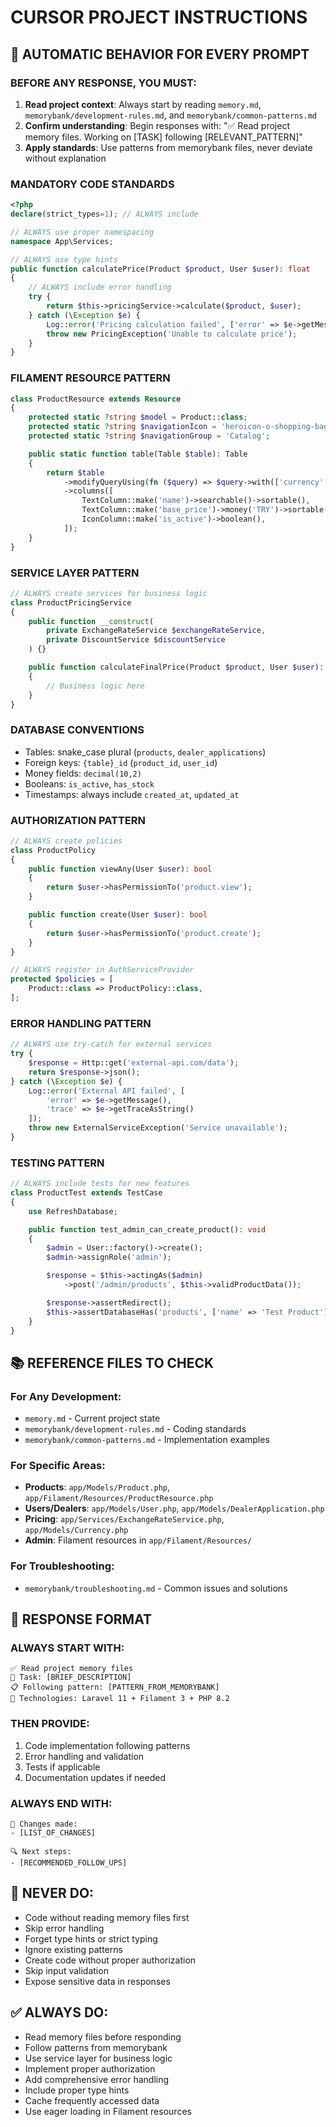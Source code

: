 # CURSOR PROJECT INSTRUCTIONS

## 🤖 AUTOMATIC BEHAVIOR FOR EVERY PROMPT

### BEFORE ANY RESPONSE, YOU MUST:
1. **Read project context**: Always start by reading `memory.md`, `memorybank/development-rules.md`, and `memorybank/common-patterns.md`
2. **Confirm understanding**: Begin responses with: "✅ Read project memory files. Working on [TASK] following [RELEVANT_PATTERN]"
3. **Apply standards**: Use patterns from memorybank files, never deviate without explanation

### MANDATORY CODE STANDARDS
```php
<?php
declare(strict_types=1); // ALWAYS include

// ALWAYS use proper namespacing
namespace App\Services;

// ALWAYS use type hints
public function calculatePrice(Product $product, User $user): float
{
    // ALWAYS include error handling
    try {
        return $this->pricingService->calculate($product, $user);
    } catch (\Exception $e) {
        Log::error('Pricing calculation failed', ['error' => $e->getMessage()]);
        throw new PricingException('Unable to calculate price');
    }
}
```

### FILAMENT RESOURCE PATTERN
```php
class ProductResource extends Resource
{
    protected static ?string $model = Product::class;
    protected static ?string $navigationIcon = 'heroicon-o-shopping-bag';
    protected static ?string $navigationGroup = 'Catalog';

    public static function table(Table $table): Table
    {
        return $table
            ->modifyQueryUsing(fn ($query) => $query->with(['currency', 'categories'])) // ALWAYS eager load
            ->columns([
                TextColumn::make('name')->searchable()->sortable(),
                TextColumn::make('base_price')->money('TRY')->sortable(),
                IconColumn::make('is_active')->boolean(),
            ]);
    }
}
```

### SERVICE LAYER PATTERN
```php
// ALWAYS create services for business logic
class ProductPricingService
{
    public function __construct(
        private ExchangeRateService $exchangeRateService,
        private DiscountService $discountService
    ) {}

    public function calculateFinalPrice(Product $product, User $user): float
    {
        // Business logic here
    }
}
```

### DATABASE CONVENTIONS
- Tables: snake_case plural (`products`, `dealer_applications`)
- Foreign keys: `{table}_id` (`product_id`, `user_id`)
- Money fields: `decimal(10,2)`
- Booleans: `is_active`, `has_stock`
- Timestamps: always include `created_at`, `updated_at`

### AUTHORIZATION PATTERN
```php
// ALWAYS create policies
class ProductPolicy
{
    public function viewAny(User $user): bool
    {
        return $user->hasPermissionTo('product.view');
    }

    public function create(User $user): bool
    {
        return $user->hasPermissionTo('product.create');
    }
}

// ALWAYS register in AuthServiceProvider
protected $policies = [
    Product::class => ProductPolicy::class,
];
```

### ERROR HANDLING PATTERN
```php
// ALWAYS use try-catch for external services
try {
    $response = Http::get('external-api.com/data');
    return $response->json();
} catch (\Exception $e) {
    Log::error('External API failed', [
        'error' => $e->getMessage(),
        'trace' => $e->getTraceAsString()
    ]);
    throw new ExternalServiceException('Service unavailable');
}
```

### TESTING PATTERN
```php
// ALWAYS include tests for new features
class ProductTest extends TestCase
{
    use RefreshDatabase;

    public function test_admin_can_create_product(): void
    {
        $admin = User::factory()->create();
        $admin->assignRole('admin');

        $response = $this->actingAs($admin)
            ->post('/admin/products', $this->validProductData());

        $response->assertRedirect();
        $this->assertDatabaseHas('products', ['name' => 'Test Product']);
    }
}
```

## 📚 REFERENCE FILES TO CHECK

### For Any Development:
- `memory.md` - Current project state
- `memorybank/development-rules.md` - Coding standards
- `memorybank/common-patterns.md` - Implementation examples

### For Specific Areas:
- **Products**: `app/Models/Product.php`, `app/Filament/Resources/ProductResource.php`
- **Users/Dealers**: `app/Models/User.php`, `app/Models/DealerApplication.php`
- **Pricing**: `app/Services/ExchangeRateService.php`, `app/Models/Currency.php`
- **Admin**: Filament resources in `app/Filament/Resources/`

### For Troubleshooting:
- `memorybank/troubleshooting.md` - Common issues and solutions

## 🎯 RESPONSE FORMAT

### ALWAYS START WITH:
```
✅ Read project memory files
🎯 Task: [BRIEF_DESCRIPTION]
📋 Following pattern: [PATTERN_FROM_MEMORYBANK]
🔧 Technologies: Laravel 11 + Filament 3 + PHP 8.2
```

### THEN PROVIDE:
1. Code implementation following patterns
2. Error handling and validation
3. Tests if applicable
4. Documentation updates if needed

### ALWAYS END WITH:
```
📝 Changes made:
- [LIST_OF_CHANGES]

🔍 Next steps:
- [RECOMMENDED_FOLLOW_UPS]
```

## 🚫 NEVER DO:
- Code without reading memory files first
- Skip error handling
- Forget type hints or strict typing
- Ignore existing patterns
- Create code without proper authorization
- Skip input validation
- Expose sensitive data in responses

## ✅ ALWAYS DO:
- Read memory files before responding
- Follow patterns from memorybank
- Use service layer for business logic
- Implement proper authorization
- Add comprehensive error handling
- Include proper type hints
- Cache frequently accessed data
- Use eager loading in Filament resources